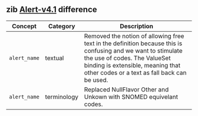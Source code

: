 ## zib [Alert-v4.1](https://zibs.nl/wiki/Alert-v4.1(2020EN)) difference

| Concept         | Category          | Description                             | 
|-----------------|-------------------|-----------------------------------------|
|`alert_name` | textual | Removed the notion of allowing free text in the definition because this is confusing and we want to stimulate the use of codes. The ValueSet binding is extensible, meaning that other codes or a text as fall back can be used. 
|`alert_name` | terminology | Replaced NullFlavor Other and Unkown with SNOMED equivelant codes.
